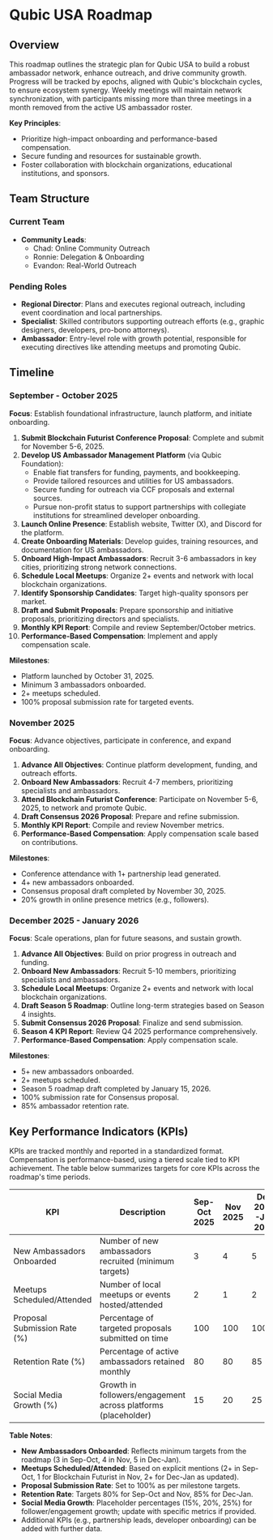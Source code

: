 # Qubic USA Roadmap

## Overview
This roadmap outlines the strategic plan for Qubic USA to build a robust ambassador network, enhance outreach, and drive community growth. Progress will be tracked by epochs, aligned with Qubic's blockchain cycles, to ensure ecosystem synergy. Weekly meetings will maintain network synchronization, with participants missing more than three meetings in a month removed from the active US ambassador roster.

**Key Principles**:
- Prioritize high-impact onboarding and performance-based compensation.
- Secure funding and resources for sustainable growth.
- Foster collaboration with blockchain organizations, educational institutions, and sponsors.

## Team Structure

### Current Team
- **Community Leads**:
  - Chad: Online Community Outreach
  - Ronnie: Delegation & Onboarding
  - Evandon: Real-World Outreach

### Pending Roles
- **Regional Director**: Plans and executes regional outreach, including event coordination and local partnerships.
- **Specialist**: Skilled contributors supporting outreach efforts (e.g., graphic designers, developers, pro-bono attorneys).
- **Ambassador**: Entry-level role with growth potential, responsible for executing directives like attending meetups and promoting Qubic.

## Timeline

### September - October 2025
**Focus**: Establish foundational infrastructure, launch platform, and initiate onboarding.

1. **Submit Blockchain Futurist Conference Proposal**: Complete and submit for November 5-6, 2025.
2. **Develop US Ambassador Management Platform** (via Qubic Foundation):
   - Enable fiat transfers for funding, payments, and bookkeeping.
   - Provide tailored resources and utilities for US ambassadors.
   - Secure funding for outreach via CCF proposals and external sources.
   - Pursue non-profit status to support partnerships with collegiate institutions for streamlined developer onboarding.
3. **Launch Online Presence**: Establish website, Twitter (X), and Discord for the platform.
4. **Create Onboarding Materials**: Develop guides, training resources, and documentation for US ambassadors.
5. **Onboard High-Impact Ambassadors**: Recruit 3-6 ambassadors in key cities, prioritizing strong network connections.
6. **Schedule Local Meetups**: Organize 2+ events and network with local blockchain organizations.
7. **Identify Sponsorship Candidates**: Target high-quality sponsors per market.
8. **Draft and Submit Proposals**: Prepare sponsorship and initiative proposals, prioritizing directors and specialists.
9. **Monthly KPI Report**: Compile and review September/October metrics.
10. **Performance-Based Compensation**: Implement and apply compensation scale.

**Milestones**:
- Platform launched by October 31, 2025.
- Minimum 3 ambassadors onboarded.
- 2+ meetups scheduled.
- 100% proposal submission rate for targeted events.

### November 2025
**Focus**: Advance objectives, participate in conference, and expand onboarding.

1. **Advance All Objectives**: Continue platform development, funding, and outreach efforts.
2. **Onboard New Ambassadors**: Recruit 4-7 members, prioritizing specialists and ambassadors.
3. **Attend Blockchain Futurist Conference**: Participate on November 5-6, 2025, to network and promote Qubic.
4. **Draft Consensus 2026 Proposal**: Prepare and refine submission.
5. **Monthly KPI Report**: Compile and review November metrics.
6. **Performance-Based Compensation**: Apply compensation scale based on contributions.

**Milestones**:
- Conference attendance with 1+ partnership lead generated.
- 4+ new ambassadors onboarded.
- Consensus proposal draft completed by November 30, 2025.
- 20% growth in online presence metrics (e.g., followers).

### December 2025 - January 2026
**Focus**: Scale operations, plan for future seasons, and sustain growth.

1. **Advance All Objectives**: Build on prior progress in outreach and funding.
2. **Onboard New Ambassadors**: Recruit 5-10 members, prioritizing specialists and ambassadors.
3. **Schedule Local Meetups**: Organize 2+ events and network with local blockchain organizations.
4. **Draft Season 5 Roadmap**: Outline long-term strategies based on Season 4 insights.
5. **Submit Consensus 2026 Proposal**: Finalize and send submission.
6. **Season 4 KPI Report**: Review Q4 2025 performance comprehensively.
7. **Performance-Based Compensation**: Apply compensation scale.

**Milestones**:
- 5+ new ambassadors onboarded.
- 2+ meetups scheduled.
- Season 5 roadmap draft completed by January 15, 2026.
- 100% submission rate for Consensus proposal.
- 85% ambassador retention rate.

## Key Performance Indicators (KPIs)
KPIs are tracked monthly and reported in a standardized format. Compensation is performance-based, using a tiered scale tied to KPI achievement. The table below summarizes targets for core KPIs across the roadmap's time periods.

| KPI                          | Description                                                                 | Sep-Oct 2025 | Nov 2025 | Dec 2025-Jan 2026 |
|------------------------------|-----------------------------------------------------------------------------|--------------|----------|-------------------|
| New Ambassadors Onboarded    | Number of new ambassadors recruited (minimum targets)                        | 3            | 4        | 5                 |
| Meetups Scheduled/Attended   | Number of local meetups or events hosted/attended                            | 2            | 1        | 2                 |
| Proposal Submission Rate (%) | Percentage of targeted proposals submitted on time                           | 100          | 100      | 100               |
| Retention Rate (%)           | Percentage of active ambassadors retained monthly                            | 80           | 80       | 85                |
| Social Media Growth (%)      | Growth in followers/engagement across platforms (placeholder)                | 15           | 20       | 25                |

**Table Notes**:
- **New Ambassadors Onboarded**: Reflects minimum targets from the roadmap (3 in Sep-Oct, 4 in Nov, 5 in Dec-Jan).
- **Meetups Scheduled/Attended**: Based on explicit mentions (2+ in Sep-Oct, 1 for Blockchain Futurist in Nov, 2+ for Dec-Jan as updated).
- **Proposal Submission Rate**: Set to 100% as per milestone targets.
- **Retention Rate**: Targets 80% for Sep-Oct and Nov, 85% for Dec-Jan.
- **Social Media Growth**: Placeholder percentages (15%, 20%, 25%) for follower/engagement growth; update with specific metrics if provided.
- Additional KPIs (e.g., partnership leads, developer onboarding) can be added with further data.